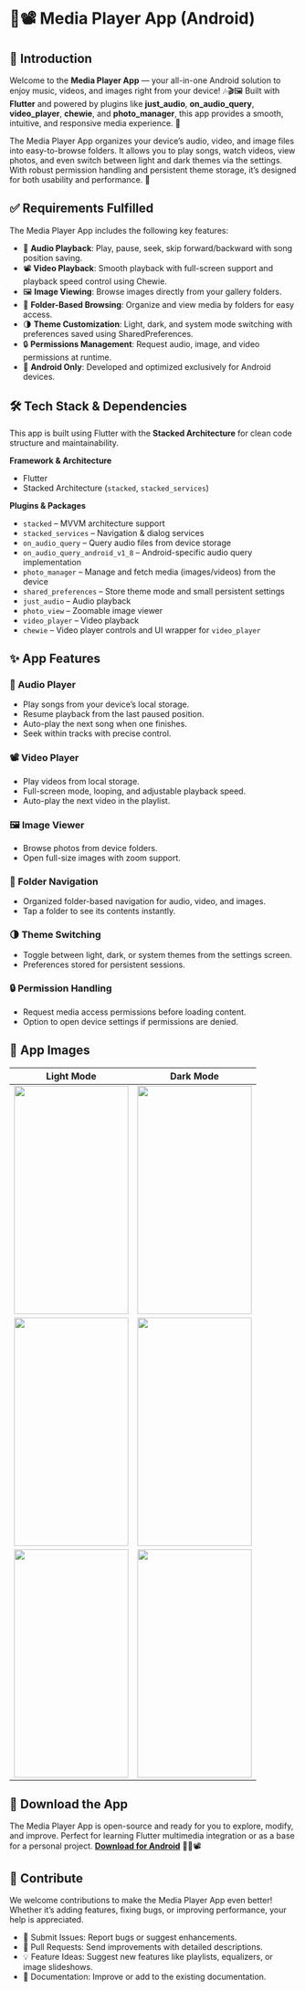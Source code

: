 # 🎵📽️ Media Player App (Android)

## 🌟 Introduction

Welcome to the **Media Player App** — your all-in-one Android solution to enjoy music, videos, and images right from your device! 🎶🎬🖼️ Built with **Flutter** and powered by plugins like **just\_audio**, **on\_audio\_query**, **video\_player**, **chewie**, and **photo\_manager**, this app provides a smooth, intuitive, and responsive media experience. 📱

The Media Player App organizes your device’s audio, video, and image files into easy-to-browse folders. It allows you to play songs, watch videos, view photos, and even switch between light and dark themes via the settings. With robust permission handling and persistent theme storage, it’s designed for both usability and performance. 🚀

## ✅ Requirements Fulfilled

The Media Player App includes the following key features:

* 🎵 **Audio Playback**: Play, pause, seek, skip forward/backward with song position saving.
* 📽️ **Video Playback**: Smooth playback with full-screen support and playback speed control using Chewie.
* 🖼️ **Image Viewing**: Browse images directly from your gallery folders.
* 📂 **Folder-Based Browsing**: Organize and view media by folders for easy access.
* 🌗 **Theme Customization**: Light, dark, and system mode switching with preferences saved using SharedPreferences.
* 🔒 **Permissions Management**: Request audio, image, and video permissions at runtime.
* 📱 **Android Only**: Developed and optimized exclusively for Android devices.

## 🛠 Tech Stack & Dependencies

This app is built using Flutter with the **Stacked Architecture** for clean code structure and maintainability.

**Framework & Architecture**

* Flutter
* Stacked Architecture (`stacked`, `stacked_services`)

**Plugins & Packages**

* `stacked` – MVVM architecture support
* `stacked_services` – Navigation & dialog services
* `on_audio_query` – Query audio files from device storage
* `on_audio_query_android_v1_8` – Android-specific audio query implementation
* `photo_manager` – Manage and fetch media (images/videos) from the device
* `shared_preferences` – Store theme mode and small persistent settings
* `just_audio` – Audio playback
* `photo_view` – Zoomable image viewer
* `video_player` – Video playback
* `chewie` – Video player controls and UI wrapper for `video_player`

## ✨ App Features

### 🎵 Audio Player

* Play songs from your device’s local storage.
* Resume playback from the last paused position.
* Auto-play the next song when one finishes.
* Seek within tracks with precise control.

### 📽️ Video Player

* Play videos from local storage.
* Full-screen mode, looping, and adjustable playback speed.
* Auto-play the next video in the playlist.

### 🖼️ Image Viewer

* Browse photos from device folders.
* Open full-size images with zoom support.

### 📂 Folder Navigation

* Organized folder-based navigation for audio, video, and images.
* Tap a folder to see its contents instantly.

### 🌗 Theme Switching

* Toggle between light, dark, or system themes from the settings screen.
* Preferences stored for persistent sessions.

### 🔒 Permission Handling

* Request media access permissions before loading content.
* Option to open device settings if permissions are denied.

## 📸 App Images

| Light Mode | Dark Mode |
| ---------- | --------- |
| <img src="https://github.com/user-attachments/assets/81ab83df-5743-485e-9827-c3eee1dfd548" width="200" height="400" /> | <img src="https://github.com/user-attachments/assets/d424ec8a-338e-46d6-a5de-b732c65b3e90" width="200" height="400" /> |
| <img src="https://github.com/user-attachments/assets/e5d1fd6e-a359-484f-8b39-9f071a04d78a" width="200" height="400" /> | <img src="https://github.com/user-attachments/assets/2df014e3-9d96-4cbe-a96d-8a1bbb56a48f" width="200" height="400" /> |
| <img src="https://github.com/user-attachments/assets/08189a60-c0ab-4ea7-aa55-034b325fbdba" width="200" height="400" /> | <img src="https://github.com/user-attachments/assets/2bc904bb-64c5-4d99-8b25-183f21f50917" width="200" height="400" /> |


## 📲 Download the App

The Media Player App is open-source and ready for you to explore, modify, and improve. Perfect for learning Flutter multimedia integration or as a base for a personal project.
**[Download for Android](https://drive.google.com/file/d/13KHzsfMF8Bonlh45r3Se0SrvJmnYVMbt/view?usp=drive_link)** 📱🎵📽️

## 🤝 Contribute

We welcome contributions to make the Media Player App even better! Whether it’s adding features, fixing bugs, or improving performance, your help is appreciated.

* 🐛 Submit Issues: Report bugs or suggest enhancements.
* 🔧 Pull Requests: Send improvements with detailed descriptions.
* 💡 Feature Ideas: Suggest new features like playlists, equalizers, or image slideshows.
* 📝 Documentation: Improve or add to the existing documentation.
